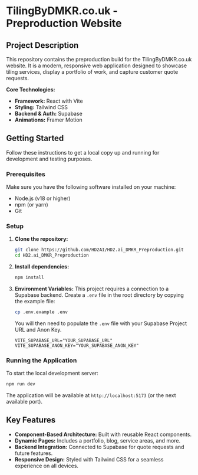 # TilingByDMKR.co.uk - Preproduction Website

## Project Description

This repository contains the preproduction build for the TilingByDMKR.co.uk website. It is a modern, responsive web application designed to showcase tiling services, display a portfolio of work, and capture customer quote requests.

**Core Technologies:**
*   **Framework:** React with Vite
*   **Styling:** Tailwind CSS
*   **Backend & Auth:** Supabase
*   **Animations:** Framer Motion

## Getting Started

Follow these instructions to get a local copy up and running for development and testing purposes.

### Prerequisites

Make sure you have the following software installed on your machine:
*   Node.js (v18 or higher)
*   npm (or yarn)
*   Git

### Setup

1.  **Clone the repository:**
    ```bash
    git clone https://github.com/HD2AI/HD2.ai_DMKR_Preproduction.git
    cd HD2.ai_DMKR_Preproduction
    ```

2.  **Install dependencies:**
    ```bash
    npm install
    ```

3.  **Environment Variables:**
    This project requires a connection to a Supabase backend. Create a `.env` file in the root directory by copying the example file:
    ```bash
    cp .env.example .env
    ```
    You will then need to populate the `.env` file with your Supabase Project URL and Anon Key.
    ```
    VITE_SUPABASE_URL="YOUR_SUPABASE_URL"
    VITE_SUPABASE_ANON_KEY="YOUR_SUPABASE_ANON_KEY"
    ```

### Running the Application

To start the local development server:
```bash
npm run dev
```
The application will be available at `http://localhost:5173` (or the next available port).

## Key Features

*   **Component-Based Architecture:** Built with reusable React components.
*   **Dynamic Pages:** Includes a portfolio, blog, service areas, and more.
*   **Backend Integration:** Connected to Supabase for quote requests and future features.
*   **Responsive Design:** Styled with Tailwind CSS for a seamless experience on all devices.
